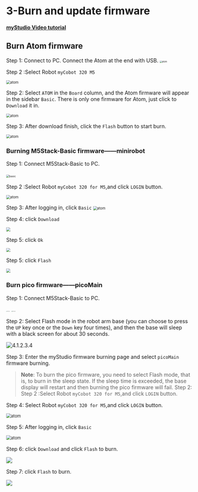 # 3-Burn and update firmware

**[myStudio Video tutorial](https://www.bilibili.com/video/BV1Qr4y1N7B5/)**



## Burn Atom firmware

Step 1: Connect to PC. Connect the Atom at the end with USB.
<img src="../../../../resources/5-BasicApplication/5.2.2/m5/img/320/atom_pc.jpg" alt="atom" style="zoom:40%;" />



Step 2 :Select Robot `myCobot 320 M5`

<img src="../../../../resources/5-BasicApplication/5.2.2/m5/img/320/atom.png" alt="atom" style="zoom: 67%;" />

Step 2: Select `ATOM` in the `Board` column, and the Atom firmware will appear in the sidebar `Basic`. There is only one firmware for Atom, just click to `Download` it in.

<img src="../../../../resources/5-BasicApplication/5.2.2/m5/img/320/atom2.png" alt="atom" style="zoom: 67%;" />

Step 3:  After download finish, click the `Flash` button to start burn.

<img src="../../../../resources/5-BasicApplication/5.2.2/m5/img/320/atom3.png" alt="atom" style="zoom: 67%;" />





### Burning M5Stack-Basic firmware——minirobot

Step 1: Connect M5Stack-Basic to PC.

​	<img src="../../../../resources/5-BasicApplication/5.2.2/m5/img/320/basic_2_pc.jpg" alt="basic" style="zoom: 50%;" />

Step 2 :Select Robot `myCobot 320 for M5`,and click `LOGIN` button.

<img src="../../../../resources/5-BasicApplication/5.2.2/m5/img/320/1.png" alt="atom" style="zoom: 67%;" />





Step 3: After logging in, click `Basic`
	<img src="../../../../resources/5-BasicApplication/5.2.2/m5/img/320/2.png" alt="atom" style="zoom: 67%;" />

Step 4:  click `Download` 

<img src="../../../../resources/5-BasicApplication/5.2.2/m5/img/320/3.png" style="zoom: 67%;" />



Step 5: click  `Ok` 

<img src="../../../../resources/5-BasicApplication/5.2.2/m5/img/320/4.png" style="zoom:67%;" />



Step 5: click  `Flash` 

<img src="../../../../resources/5-BasicApplication/5.2.2/m5/img/320/5.png" style="zoom:67%;" />

### Burn pico firmware——picoMain

Step 1: Connect M5Stack-Basic to PC.

<img src="../../../../resources/5-BasicApplication/5.2.2/m5/img/4.1.2.3.3.jpg" alt="4.1.2.3.3" style="zoom: 15%;" />



<img src="../../../../resources/5-BasicApplication/5.2.2/m5/img/320/basic_1_pc.jpg" alt="4.1.2.3.3" style="zoom: 15%;" />

Step 2: Select Flash mode in the robot arm base (you can choose to press the `UP` key once or the `Down` key four times), and then the base will sleep with a black screen for about 30 seconds.

![4.1.2.3.4](../../../../resources/5-BasicApplication/5.2.2/m5/img/4.1.2.3.4.gif)



Step 3: Enter the myStudio firmware burning page and select `picoMain` firmware burning.

> **Note**: To burn the pico firmware, you need to select Flash mode, that is, to burn in the sleep state. If the sleep time is exceeded, the base display will restart and then burning the pico firmware will fail. Step 2: Step 2 :Select Robot `myCobot 320 for M5`,and click `LOGIN` button.



Step 4: Select Robot `myCobot 320 for M5`,and click `LOGIN` button.

<img src="../../../../resources/5-BasicApplication/5.2.2/m5/img/320/1.png" alt="atom" style="zoom:80%;" />





Step 5: After logging in, click `Basic`

<img src="../../../../resources/5-BasicApplication/5.2.2/m5/img/320/2.png" alt="atom" style="zoom: 80%;" />



Step 6: click `Download`    and click `Flash` to burn.

![](../../../../resources/5-BasicApplication/5.2.2/m5/img/320/6.png)





Step 7: click `Flash` to burn.

![](../../../../resources/5-BasicApplication/5.2.2/m5/img/320/8.png)


